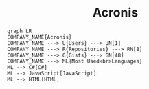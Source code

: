 <h1 align="center">Acronis</h1>

```mermaid
graph LR
COMPANY_NAME{Acronis}
COMPANY_NAME ---> U{Users} ---> UN[1]
COMPANY_NAME ---> R{Repositories} ---> RN[8]
COMPANY_NAME ---> G{Gists} ---> GN[48]
COMPANY_NAME ---> ML{Most Used<br>Languages}
ML --> C#[C#]
ML --> JavaScript[JavaScript]
ML --> HTML[HTML]
```

